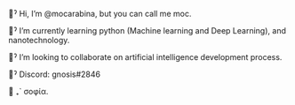 👋ˀ Hi, I’m @mocarabina, but you can call me moc. 

:tanabata_tree:ˀ I’m currently learning python (Machine learning and Deep Learning), and nanotechnology.

:mount_fuji:ˀ I’m looking to collaborate on artificial intelligence development process.

:speech_balloon:ˀ Discord: gnosis#2846

:feet: ₊` σοφία. 
